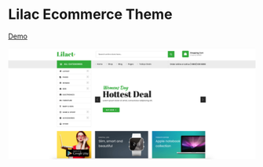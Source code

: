 
# Lilac Ecommerce Theme

[Demo]( https://jsdev63.github.io/lilac-ecommerce-theme/version2)

[![](screen.png "Title")]( https://jsdev63.github.io/lilac-ecommerce-theme/version2)


